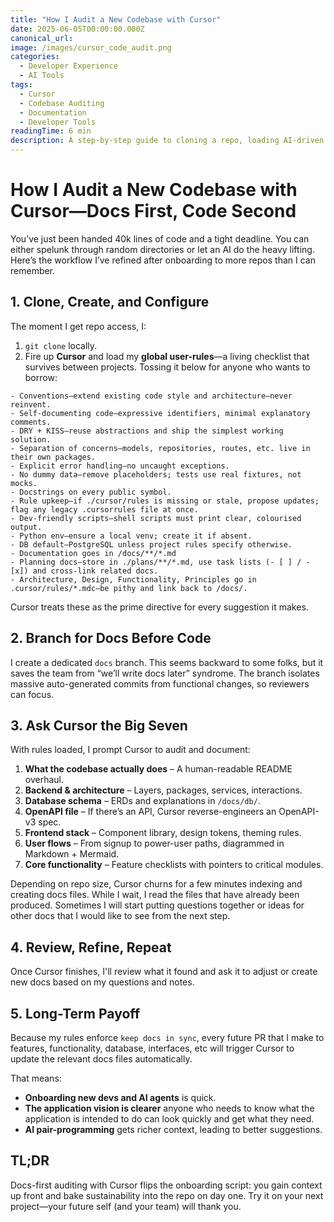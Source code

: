 ```yaml
---
title: "How I Audit a New Codebase with Cursor"
date: 2025-06-05T00:00:00.000Z
canonical_url: 
image: /images/cursor_code_audit.png
categories:
  - Developer Experience
  - AI Tools
tags:
  - Cursor
  - Codebase Auditing
  - Documentation
  - Developer Tools
readingTime: 6 min
description: A step-by-step guide to cloning a repo, loading AI-driven rules in Cursor, and auto-generating architecture, schema, and user-flow docs before writing any new code.
---
```


# How I Audit a New Codebase with Cursor—Docs First, Code Second

You’ve just been handed 40k lines of code and a tight deadline. You can either spelunk through random directories or let an AI do the heavy lifting. Here’s the workflow I’ve refined after onboarding to more repos than I can remember.


## 1. Clone, Create, and Configure

The moment I get repo access, I:

1. `git clone` locally.
2. Fire up **Cursor** and load my **global user-rules**—a living checklist that survives between projects. Tossing it below for anyone who wants to borrow:

```text
- Conventions‒extend existing code style and architecture—never reinvent.
- Self-documenting code‒expressive identifiers, minimal explanatory comments.
- DRY + KISS‒reuse abstractions and ship the simplest working solution.
- Separation of concerns‒models, repositories, routes, etc. live in their own packages.
- Explicit error handling‒no uncaught exceptions.
- No dummy data‒remove placeholders; tests use real fixtures, not mocks.
- Docstrings on every public symbol.
- Rule upkeep‒if ./cursor/rules is missing or stale, propose updates; flag any legacy .cursorrules file at once.
- Dev-friendly scripts‒shell scripts must print clear, colourised output.
- Python env‒ensure a local venv; create it if absent.
- DB default‒PostgreSQL unless project rules specify otherwise.
- Documentation goes in /docs/**/*.md
- Planning docs‒store in ./plans/**/*.md, use task lists (- [ ] / - [x]) and cross-link related docs.
- Architecture, Design, Functionality, Principles go in .cursor/rules/*.mdc—be pithy and link back to /docs/.
```

Cursor treats these as the prime directive for every suggestion it makes.



## 2. Branch for Docs Before Code

I create a dedicated `docs` branch. This seems backward to some folks, but it saves the team from “we’ll write docs later” syndrome. The branch isolates massive auto-generated commits from functional changes, so reviewers can focus.



## 3. Ask Cursor the Big Seven

With rules loaded, I prompt Cursor to audit and document:

1. **What the codebase actually does** – A human-readable README overhaul.
2. **Backend & architecture** – Layers, packages, services, interactions.
3. **Database schema** – ERDs and explanations in `/docs/db/`.
4. **OpenAPI file** – If there’s an API, Cursor reverse-engineers an OpenAPI-v3 spec.
5. **Frontend stack** – Component library, design tokens, theming rules.
6. **User flows** – From signup to power-user paths, diagrammed in Markdown + Mermaid.
7. **Core functionality** – Feature checklists with pointers to critical modules.

Depending on repo size, Cursor churns for a few minutes indexing and creating docs files. While I wait, I read the files that have already been produced. Sometimes I will start putting questions together or ideas for other docs that I would like to see from the next step.


## 4. Review, Refine, Repeat

Once Cursor finishes, I'll review what it found and ask it to adjust or create new docs based on my questions and notes.


## 5. Long-Term Payoff

Because my rules enforce `keep docs in sync`, every future PR that I make to features, functionality, database, interfaces, etc will trigger Cursor to update the relevant docs files automatically. 

That means:

* **Onboarding new devs and AI agents** is quick.
* **The application vision is clearer** anyone who needs to know what the application is intended to do can look quickly and get what they need.
* **AI pair-programming** gets richer context, leading to better suggestions.

## TL;DR

Docs-first auditing with Cursor flips the onboarding script: you gain context up front and bake sustainability into the repo on day one. Try it on your next project—your future self (and your team) will thank you.
